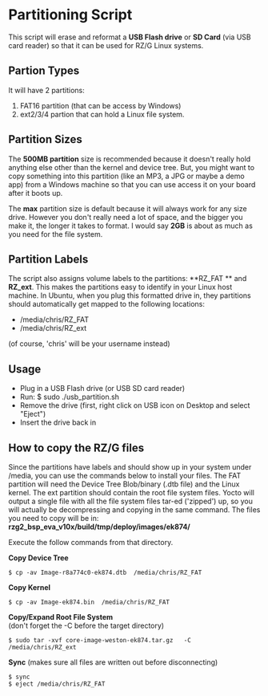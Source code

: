 # Partitioning Script
This script will erase and reformat a **USB Flash drive** or **SD Card** (via USB card reader) so that it can be used for RZ/G Linux systems.


## Partion Types
It will have 2 partitions:

1. FAT16 partition (that can be access by Windows)
2. ext2/3/4 partion that can hold a Linux file system.

## Partition Sizes
The **500MB partition** size is recommended because it doesn't really hold anything else other than the kernel and device tree. But, you might want to copy something into this partition (like an MP3, a JPG or maybe a demo app) from a Windows machine so that you can use access it on your board after it boots up.

The **max** partition size is default because it will always work for any size drive. However you don't really need a lot of space, and the bigger you make it, the longer it takes to format. I would say **2GB** is about as much as you need for the file system.

## Partition Labels
The script also assigns volume labels to the partitions: **RZ_FAT ** and **RZ_ext**.
This makes the partitions easy to identify in your Linux host machine.
In Ubuntu, when you plug this formatted drive in, they partitions should automatically get mapped to the following locations:

* /media/chris/RZ_FAT
* /media/chris/RZ_ext

(of course, 'chris' will be your username instead)

## Usage
* Plug in a USB Flash drive (or USB SD card reader)
* Run:   $ sudo ./usb_partition.sh
* Remove the drive (first, right click on USB icon on Desktop and select "Eject")
* Insert the drive back in

## How to copy the RZ/G files
Since the partitions have labels and should show up in your system under /media, you can use the commands below to install your files.
The FAT partition will need the Device Tree Blob/binary (.dtb file) and the Linux kernel.
The ext partition should contain the root file system files. Yocto will output a single file with all the file system files tar-ed ('zipped') up, so you will actually be decompressing and copying in the same command.
The files you need to copy will be in:  
**rzg2_bsp_eva_v10x/build/tmp/deploy/images/ek874/**

Execute the follow commands from that directory.

**Copy Device Tree**

    $ cp -av Image-r8a774c0-ek874.dtb  /media/chris/RZ_FAT

**Copy Kernel**

    $ cp -av Image-ek874.bin  /media/chris/RZ_FAT

**Copy/Expand Root File System**  
(don't forget the -C before the target directory)

    $ sudo tar -xvf core-image-weston-ek874.tar.gz   -C /media/chris/RZ_ext

**Sync**
(makes sure all files are written out before disconnecting)

    $ sync
    $ eject /media/chris/RZ_FAT

